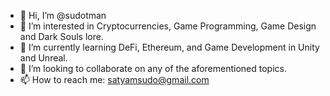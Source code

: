 - 👋 Hi, I’m @sudotman
- 👀 I’m interested in Cryptocurrencies, Game Programming, Game Design and Dark Souls lore.
- 🌱 I’m currently learning DeFi, Ethereum, and Game Development in Unity and Unreal.
- 💞️ I’m looking to collaborate on any of the aforementioned topics.
- 📫 How to reach me: satyamsudo@gmail.com

<!---
sudotman/sudotman is a ✨ special ✨ repository because its `README.md` (this file) appears on your GitHub profile.
You can click the Preview link to take a look at your changes.
--->
